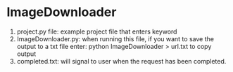 # ImageDownloader

1. project.py file: example project file that enters keyword
2. ImageDownloader.py: when running this file, if you want to save the output to a txt file enter: python ImageDownloader > url.txt to copy output 
3. completed.txt: will signal to user when the request has been completed. 
